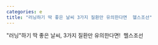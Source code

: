 ```yaml
---
categories: e
title: "러닝하기 딱 좋은 날씨 3가지 질환만 유의한다면  헬스조선"
---
```

"러닝"하기 딱 좋은 날씨, 3가지 질환만 유의한다면!&nbsp;&nbsp;헬스조선